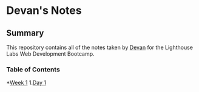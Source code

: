 # Devan's Notes

## Summary

This repository contains all of the notes taken by [Devan](https://github.com/Devanm15) for the Lighthouse Labs Web Development Bootcamp.

### Table of Contents

\*[Week 1](/Week_1) 1.[Day 1](/Week_1/Day_1)
